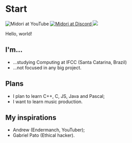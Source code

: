 # Start

<div id="badges">
  <img src="https://img.shields.io/badge/YouTube-black?logo=youtube&logoColor=red&style=flat-square" alt="Midori at YouTube"/>
  </a>
  <a href="discordapp.com/users/681643259764015116">
  <img src="https://img.shields.io/badge/Discord-black?logo=discord&logoColor=blue&style=flat-square" alt="Midori at Discord"/>
  </a>
  <img <img src="https://komarev.com/ghpvc/?username=adrianvic&style=flat-square&color=gray"/>
</div>

Hello, world!

## I'm...
- ...studying Computing at IFCC (Santa Catarina, Brazil)
- ...not focused in any big project.

## Plans
- I plan to learn C++, C, JS, Java and Pascal;
- I want to learn music production.

## My inspirations
- Andrew (Endermanch, YouTuber);
- Gabriel Pato (Ethical hacker).
